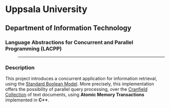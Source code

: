 # Uppsala University
## Department of Information Technology
### Language Abstractions for Concurrent and Parallel Programming (LACPP)

> <hr>

### Description

This project introduces a concurrent application for information retrieval, using the [Standard Boolean Model](https://en.wikipedia.org/wiki/Standard_Boolean_model). 
More precisely, this implementation offers the possibility of parallel query processing, over the [Cranfield Collection](http://ir.dcs.gla.ac.uk/resources/test_collections/cran/) of text documents, using **Atomic Memory Transactions** implemented in **C++**. 

